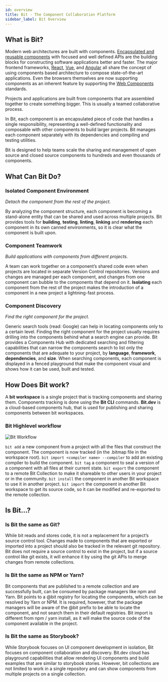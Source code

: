 ```yaml
---
id: overview
title: Bit - The Component Collaboration Platform
sidebar_label: Bit Overview
---
```

## What is Bit? 
Modern web architectures are built with components. [Encapsulated and reusable components](https://addyosmani.com/first/) with focused and well defined APIs are the building blocks for constructing software applications better and faster.
The major frontend frameworks, [React](https://reactjs.com), [Vue](https://vuejs.org/), and [Angular](https://angular.io) all share the concept of using components based architecture to compose state-of-the-art applications. Even the browsers themselves are now supporting components as an inherent feature by supporting the [Web Components](https://developer.mozilla.org/en-US/docs/Web/Web_Components) standards.

Projects and applications are built from components that are assembled together to create something bigger. This is usually a teamed collaborative process. 

​In Bit, each component is an encapsulated piece of code that handles a single responsibility, representing a well-defined functionality and composable with other components to build larger projects. Bit manages each component separately with its dependencies and compiling and testing utilities. 

Bit is designed to help teams scale the sharing and management of open source and closed source components to hundreds and even thousands of components.

## What Can Bit Do? 

### Isolated Component Environment
*Detach the component from the rest of the project.*

By analyzing the component structure, each component is becoming a stand-alone entity that can be shared and used across multiple projects. Bit provides tools for **building**, **testing**, **linting**, **linking** and **rendering** each component in its own canned environments, so it is clear what the component is built upon. 

### Component Teamwork
*Build applications with components from different projects.*

A team can work together on a component’s shared code even when projects are located in separate Version Control repositories. Versions and changes are managed per each component, and changes from one component can bubble to the components that depend on it. 
**Isolating** each component from the rest of the project makes the introduction of a component in a new project a lightning-fast process. 

### Component Discovery
*Find the right component for the project.*

Generic search tools (read: Google) can help in locating components only to a certain level. Finding the right component for the project usually requires drilling into the components behind what a search engine can provide. 
Bit provides a Components Hub with dedicated searching and filtering capabilities that can narrow the components search to list only the components that are adequate to your project, by **language**, **framework**, **dependencies**, and **size**. 
When searching components, each component is displayed in a fenced playground that make the component visual and shows how it can be used, built and tested. 

## How Does Bit work?
A **bit workspace** is a single project that is tracking components and sharing them. Components tracking is done using the **Bit CLI** commands. 
**Bit.dev** is a cloud-based components hub, that is used for publishing and sharing components between bit workspaces. 


### Bit Highlevel workflow
![Bit Workflow](assets/workflow.png)


`bit add` a new component from a project with all the files that construct the component. The component is now tracked (in the .bitmap file in the workspace root). 
`bit import <compiler name> --compiler` to add an existing compiler to build the component. 
`bit tag` a component to seal a version of a component with all files at their current state. 
`bit export` the component to a remote Bit Collection to make it shareable to other users in your project or in the community. 
`bit install` the component in another Bit workspace to use it in another project. 
`bit import` the component in another Bit workspace to get its source code, so it can be modified and re-exported to the remote collection. 

## Is Bit...? 
### Is Bit the same as Git?
While bit reads and stores code, it is not a replacement for a project’s source control tool. Changes made to components that are exported or imported into a project should also be tracked in the relevant git repository. Bit does not require a source control to exist in the project, but if a source control like git exists, it will enhance it by using the git APIs to merge changes from remote collections. 

### Is Bit the same as NPM or Yarn? 
Bit components that are published to a remote collection and are successfully built, can be consumed by package managers like npm and Yarn. Bit points to a @bit registry for locating the components, which can be resolved by Yarn or NPM. It is required, however, that the package managers will be aware of the @bit prefix to be able to locate the component, and not search them in their default registries. 
Bit import is different from npm / yarn install, as it will make the source code of the component available in the project. 

### Is Bit the same as Storybook? 
While Storybook focuses on UI component development in isolation, Bit focuses on component collaboration and discovery. Bit.dev cloud has playground capabilities that allow rendering UI components and build examples that are similar to storybook stories. However, bit collections are not limited to work in a single repository and can show components from multiple projects on a single collection. 
